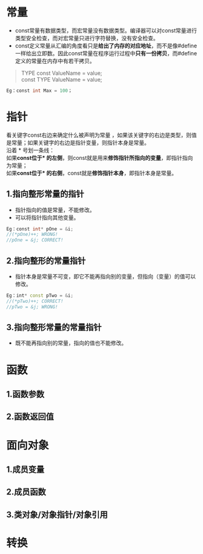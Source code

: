 # 常量
- const常量有数据类型，而宏常量没有数据类型。编译器可以对const常量进行类型安全检查，而对宏常量只进行字符替换，没有安全检查。
- const定义常量从汇编的角度看只是**给出了内存的对应地址**，而不是像#define一样给出立即数。因此const常量在程序运行过程中**只有一份拷贝**，而#define定义的常量在内存中有若干拷贝。
> TYPE const ValueName = value;  
> const TYPE ValueName = value;
```C++
Eg：const int Max = 100；
```

# 指针
看关键字const右边来确定什么被声明为常量 ，如果该关键字的右边是类型，则值是常量；如果关键字的右边是指针变量，则指针本身是常量。  
沿着 * 号划一条线：  
如果**const位于* 的左侧**，则const就是用来**修饰指针所指向的变量**，即指针指向为常量；  
如果**const位于* 的右侧**，const就是**修饰指针本身**，即指针本身是常量。  
## 1.指向整形常量的指针
- 指针指向的值是常量，不能修改。
- 可以将指针指向其他变量。
```C++
Eg：const int* pOne = &i;
//(*pOne)++; WRONG!
//pOne = &j; CORRECT!
```
## 2.指向整形的常量指针
- 指针本身是常量不可变，即它不能再指向别的变量，但指向（变量）的值可以修改。
```C++
Eg：int* const pTwo = &i;
//(*pTwo)++; CORRECT!
//pTwo = &j; WRONG!
```
## 3.指向整形常量的常量指针
- 既不能再指向别的常量，指向的值也不能修改。

# 函数
## 1.函数参数
## 2.函数返回值
# 面向对象
## 1.成员变量
## 2.成员函数
## 3.类对象/对象指针/对象引用
# 转换
